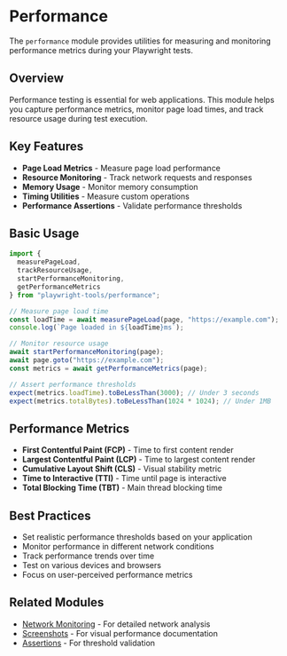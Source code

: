 # Performance

The `performance` module provides utilities for measuring and monitoring performance metrics during your Playwright tests.

## Overview

Performance testing is essential for web applications. This module helps you capture performance metrics, monitor page load times, and track resource usage during test execution.

## Key Features

- **Page Load Metrics** - Measure page load performance
- **Resource Monitoring** - Track network requests and responses
- **Memory Usage** - Monitor memory consumption
- **Timing Utilities** - Measure custom operations
- **Performance Assertions** - Validate performance thresholds

## Basic Usage

```typescript
import { 
  measurePageLoad, 
  trackResourceUsage,
  startPerformanceMonitoring,
  getPerformanceMetrics 
} from "playwright-tools/performance";

// Measure page load time
const loadTime = await measurePageLoad(page, "https://example.com");
console.log(`Page loaded in ${loadTime}ms`);

// Monitor resource usage
await startPerformanceMonitoring(page);
await page.goto("https://example.com");
const metrics = await getPerformanceMetrics(page);

// Assert performance thresholds
expect(metrics.loadTime).toBeLessThan(3000); // Under 3 seconds
expect(metrics.totalBytes).toBeLessThan(1024 * 1024); // Under 1MB
```

## Performance Metrics

- **First Contentful Paint (FCP)** - Time to first content render
- **Largest Contentful Paint (LCP)** - Time to largest content render
- **Cumulative Layout Shift (CLS)** - Visual stability metric
- **Time to Interactive (TTI)** - Time until page is interactive
- **Total Blocking Time (TBT)** - Main thread blocking time

## Best Practices

- Set realistic performance thresholds based on your application
- Monitor performance in different network conditions
- Track performance trends over time
- Test on various devices and browsers
- Focus on user-perceived performance metrics

## Related Modules

- [Network Monitoring](./network-monitoring.md) - For detailed network analysis
- [Screenshots](./screenshots.md) - For visual performance documentation
- [Assertions](./assertions.md) - For threshold validation

